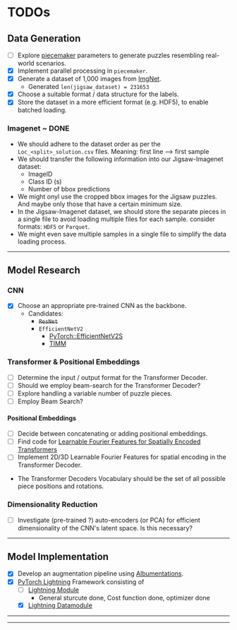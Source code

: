 # TODOs

## Data Generation

- [ ] Explore [piecemaker]([piecemaker](https://github.com/jkenlooper/piecemaker/tree/main?tab=readme-ov-file)) parameters to generate puzzles resembling real-world scenarios.
- [x] Implement parallel processing in `piecemaker`.
- [x] Generate a dataset of 1,000 images from [ImgNet](https://www.kaggle.com/c/imagenet-object-localization-challenge/data).
    - Generated `len(jigsaw_dataset) = 231653`
- [x] Choose a suitable format / data structure for the labels.
- [x] Store the dataset in a more efficient format (e.g. HDF5), to enable batched loading.

### Imagenet ~ **DONE**
- We should adhere to the dataset order as per the `Loc_<split>_solution.csv` files. Meaning: first line --> first sample
- We should transfer the following information into our Jigsaw-Imagenet dataset:
  - ImageID
  - Class ID (s)
  - Number of bbox predictions
- We might onyl use the cropped bbox images for the Jigsaw puzzles. And maybe only those that have a certain minimum size.
- In the Jigsaw-Imagenet dataset, we should store the separate pieces in a single file to avoid loading multiple files for each sample. consider formats: `HDF5` or `Parquet`.
- We might even save multiple samples in a single file to simplify the data loading process.

---

## Model Research

### CNN

- [x] Choose an appropriate pre-trained CNN as the backbone.
  - Candidates:
    - ~~``ResNet``~~
    - ``EfficientNetV2``
        - [PyTorch::EfficientNetV2S](https://pytorch.org/vision/main/models/generated/torchvision.models.efficientnet_v2_s.html#torchvision.models.efficientnet_v2_s)
        - [TIMM](https://github.com/huggingface/pytorch-image-models/blob/main/timm/models/efficientnet.py)


### Transformer & Positional Embeddings

- [ ] Determine the input / output format for the Transformer Decoder.
- [ ] Should we employ beam-search for the Transformer Decoder?
- [ ] Explore handling a variable number of puzzle pieces.
- [ ] Employ Beam Search?

#### Positional Embeddings

- [ ] Decide between concatenating or adding positional embeddings.
- [ ] Find code for [Learnable Fourier Features for Spatially Encoded Transformers](https://arxiv.org/pdf/2106.02795v1)
- [ ] Implement 2D/3D Learnable Fourier Features for spatial encoding in the Transformer Decoder.
- The Transformer Decoders Vocabulary should be the set of all possible piece positions and rotations.

### Dimensionality Reduction

- [ ] Investigate (pre-trained ?) auto-encoders (or PCA) for efficient dimensionality of the CNN's latent space. Is this necessary?
---

## Model Implementation

- [x] Develop an augmentation pipeline using [Albumentations](https://albumentations.ai/).
- [x] [PyTorch Lightning](https://www.pytorchlightning.ai/) Framework consisting of
  - [ ] [Lightning Module](../src/dl_solver/dl_solver/lit_module.py)
    - General sturcute done, Cost function done, optimizer done
  - [x] [Lightning Datamodule](../src/dl_solver/dl_solver/lit_datamodule.py)

---
---